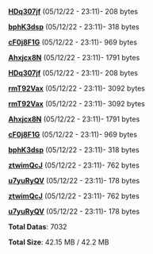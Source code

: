 [**HDq307jf**](/data/HDq307jf.txt) (05/12/22 - 23:11)- 208 bytes

[**bphK3dsp**](/data/bphK3dsp.txt) (05/12/22 - 23:11)- 318 bytes

[**cF0j8F1G**](/data/cF0j8F1G.txt) (05/12/22 - 23:11)- 969 bytes

[**Ahxjcx8N**](/data/Ahxjcx8N.txt) (05/12/22 - 23:11)- 1791 bytes

[**HDq307jf**](/data/HDq307jf.txt) (05/12/22 - 23:11)- 208 bytes

[**rmT92Vax**](/data/rmT92Vax.txt) (05/12/22 - 23:11)- 3092 bytes

[**rmT92Vax**](/data/rmT92Vax.txt) (05/12/22 - 23:11)- 3092 bytes

[**Ahxjcx8N**](/data/Ahxjcx8N.txt) (05/12/22 - 23:11)- 1791 bytes

[**cF0j8F1G**](/data/cF0j8F1G.txt) (05/12/22 - 23:11)- 969 bytes

[**bphK3dsp**](/data/bphK3dsp.txt) (05/12/22 - 23:11)- 318 bytes

[**ztwimQcJ**](/data/ztwimQcJ.txt) (05/12/22 - 23:11)- 762 bytes

[**u7yuRyQV**](/data/u7yuRyQV.txt) (05/12/22 - 23:11)- 178 bytes

[**ztwimQcJ**](/data/ztwimQcJ.txt) (05/12/22 - 23:11)- 762 bytes

[**u7yuRyQV**](/data/u7yuRyQV.txt) (05/12/22 - 23:11)- 178 bytes

**Total Datas**: 7032

**Total Size**: 42.15 MB / 42.2 MB